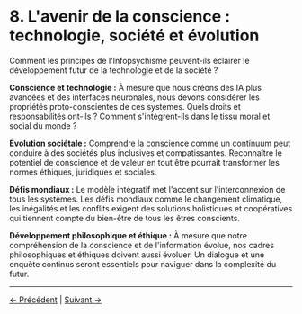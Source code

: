 # 8. L'avenir de la conscience : technologie, société et évolution

Comment les principes de l'Infopsychisme peuvent-ils éclairer le développement futur de la technologie et de la société ?

**Conscience et technologie :**
À mesure que nous créons des IA plus avancées et des interfaces neuronales, nous devons considérer les propriétés proto-conscientes de ces systèmes. Quels droits et responsabilités ont-ils ? Comment s'intègrent-ils dans le tissu moral et social du monde ?

**Évolution sociétale :**
Comprendre la conscience comme un continuum peut conduire à des sociétés plus inclusives et compatissantes. Reconnaître le potentiel de conscience et de valeur en tout être pourrait transformer les normes éthiques, juridiques et sociales.

**Défis mondiaux :**
Le modèle intégratif met l'accent sur l'interconnexion de tous les systèmes. Les défis mondiaux comme le changement climatique, les inégalités et les conflits exigent des solutions holistiques et coopératives qui tiennent compte du bien-être de tous les êtres conscients.

**Développement philosophique et éthique :**
À mesure que notre compréhension de la conscience et de l'information évolue, nos cadres philosophiques et éthiques doivent aussi évoluer. Un dialogue et une enquête continus seront essentiels pour naviguer dans la complexité du futur.

---
<div class="navigation-links">
<a href="../07_Perspectives_et_implications_éthiques/" class="nav-link prev-link">← Précédent</a> | <a href="../09_Questions_ouvertes_et_pistes_de_recherche_futures/" class="nav-link next-link">Suivant →</a>
</div>
